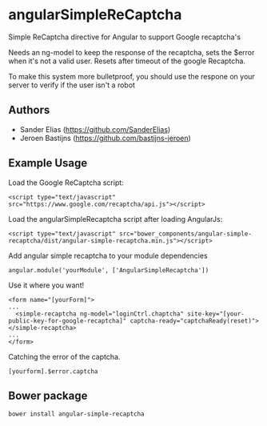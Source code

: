 # angularSimpleReCaptcha
Simple ReCaptcha directive for Angular to support Google recaptcha's

Needs an ng-model to keep the response of the recaptcha, sets the $error when it's not a valid user.
Resets after timeout of the google Recaptcha.

To make this system more bulletproof, you should use the respone on your server to verify
if the user isn't a robot

## Authors
- Sander Elias (https://github.com/SanderElias)
- Jeroen Bastijns (https://github.com/bastijns-jeroen)

## Example Usage

Load the Google ReCaptcha script:
```
<script type="text/javascript" src="https://www.google.com/recaptcha/api.js"></script>

```

Load the angularSimpleRecaptcha script after loading AngularJs:
```
<script type="text/javascript" src="bower_components/angular-simple-recaptcha/dist/angular-simple-recaptcha.min.js"></script>
```

Add angular simple recaptcha to your module dependencies
```
angular.module('yourModule', ['AngularSimpleRecaptcha'])
```

Use it where you want!
```
<form name="[yourForm]">
...
  <simple-recaptcha ng-model="loginCtrl.chaptcha" site-key="[your-public-key-for-google-recaptcha]" captcha-ready="captchaReady(reset)"></simple-recaptcha>
...
</form>
```

Catching the error of the captcha.

```
[yourform].$error.captcha
```

## Bower package

```
bower install angular-simple-recaptcha
```
